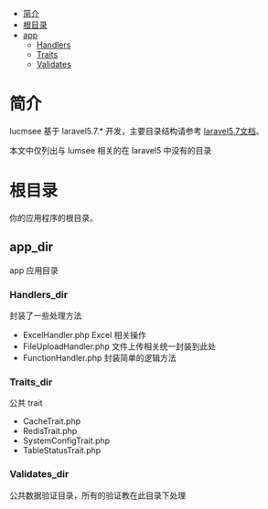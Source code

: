 - [简介](#intro)
- [根目录](#first_dir)
- [app](#app_dir)
    - [Handlers](#handlers_dir)
    - [Traits](#traits_dir)
    - [Validates](#validates_dir)

<a href="intro"></a>
# 简介

lucmsee 基于 laravel5.7.* 开发，主要目录结构请参考 [laravel5.7文档](https://laravel-china.org/docs/laravel/5.7)。

本文中仅列出与 lumsee 相关的在 laravel5 中没有的目录

<a href="first_dir"></a>
# 根目录

你的应用程序的根目录。

<a href="app_dir"></a>
## app_dir

app 应用目录

<a href="handlers_dir"></a>
### Handlers_dir

封装了一些处理方法

- ExcelHandler.php Excel 相关操作
- FileUploadHandler.php 文件上传相关统一封装到此处
- FunctionHandler.php    封装简单的逻辑方法


<a href="traits_dir"></a>
### Traits_dir

公共 trait

- CacheTrait.php
- RedisTrait.php
- SystemConfigTrait.php
- TableStatusTrait.php


<a href="validates_dir"></a>
### Validates_dir

公共数据验证目录，所有的验证教在此目录下处理
